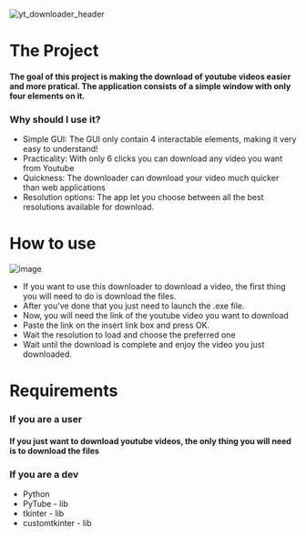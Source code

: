 ![yt_downloader_header](https://github.com/FernandoBohlhalter/Youtube_Downloader/assets/82450429/0ec53a9e-39b2-4abc-be97-dd196eca35dd)

<h1>The Project</h1>

<h4>The goal of this project is making the download of youtube videos easier and more pratical. The application consists of a simple window with only four elements on it.</h4>

<h3>Why should I use it?</h3>
<ul>
<li>Simple GUI: The GUI only contain 4 interactable elements, making it very easy to understand!</li>
<li>Practicality: With only 6 clicks you can download any video you want from Youtube</li>
<li>Quickness: The downloader can download your video much quicker than web applications</li>
<li>Resolution options: The app let you choose between all the best resolutions available for download.</li>
</ul>

<h1>How to use</h1>

![image](https://github.com/FernandoBohlhalter/Youtube_Downloader/assets/82450429/baca3d14-9081-4e38-a77a-ee264264bf92)


<ul>
<li>If you want to use this downloader to download a video, the first thing you will need to do is download the files.</li>
<li>After you've done that you just need to launch the .exe file. </li>
<li>Now, you will need the link of the youtube video you want to download</li>
<li>Paste the link on the insert link box and press OK.</li>
<li>Wait the resolution to load and choose the preferred one</li>
<li>Wait until the download is complete and enjoy the video you just downloaded.</li>
</ul>

<h1 align="left">Requirements</h1>

<h3>If you are a user</h3>
<h4>If you just want to download youtube videos, the only thing you will need is to download the files</h4>

<h3>If you are a dev</h3>
<ul>
  <li>Python</li>
  <li>PyTube - lib</li>
  <li>tkinter - lib</li>
  <li>customtkinter - lib</li>
</ul>

